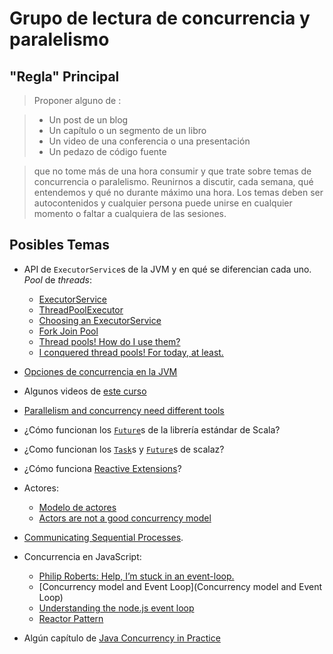 # Grupo de lectura de concurrencia y paralelismo

## "Regla" Principal

>Proponer alguno de :

> * Un post de un blog
> * Un capítulo o un segmento de un libro
> * Un video de una conferencia o una presentación
> * Un pedazo de código fuente

> que no tome más de una hora consumir y que trate sobre temas de concurrencia o paralelismo. Reunirnos a discutir, cada semana, qué entendemos y qué no durante máximo una hora. Los temas deben ser autocontenidos y cualquier persona puede unirse en cualquier momento o faltar a cualquiera de las sesiones.

## Posibles Temas

* API de `ExecutorService`s de la JVM y en qué se diferencian cada uno. _Pool_ de _threads_:
	* [ExecutorService](http://docs.oracle.com/javase/7/docs/api/java/util/concurrent/ExecutorService.html)
	* [ThreadPoolExecutor](http://docs.oracle.com/javase/7/docs/api/java/util/concurrent/ThreadPoolExecutor.html)
	* [Choosing an ExecutorService](http://blog.jessitron.com/2014/01/choosing-executorservice.html)
	* [Fork Join Pool](http://blog.jessitron.com/2014/02/forkjoinpool-other-executorservice.html)
	* [Thread pools! How do I use them?](http://jvns.ca/blog/2016/03/27/thread-pools-how-do-i-use-them/)
	* [I conquered thread pools! For today, at least.](http://jvns.ca/blog/2016/03/29/thread-pools-part-ii-i-love-blocking/)

* [Opciones de concurrencia en la JVM](https://www.youtube.com/watch?v=yhguOt863nw)

* Algunos videos de [este curso](https://www.udacity.com/course/introduction-to-operating-systems--ud923)

* [Parallelism and concurrency need different tools](http://yosefk.com/blog/parallelism-and-concurrency-need-different-tools.html)

* ¿Cómo funcionan los [`Future`](https://github.com/scala/scala/blob/7910508d1071e0e769ff6e291d3a1c479a067262/src/library/scala/concurrent/Future.scala)s de la librería estándar de Scala?

* ¿Como funcionan los [`Task`](https://github.com/scalaz/scalaz/blob/series/7.3.x/concurrent/src/main/scala/scalaz/concurrent/Task.scala)s y [`Future`](https://github.com/scalaz/scalaz/blob/series/7.3.x/concurrent/src/main/scala/scalaz/concurrent/Future.scala)s de scalaz?

* ¿Cómo funciona [Reactive Extensions](https://github.com/Reactive-Extensions/)?

* Actores:
	* [Modelo de actores](http://danielwestheide.com/blog/2013/02/27/the-neophytes-guide-to-scala-part-14-the-actor-approach-to-concurrency.html)
	* [Actors are not a good concurrency model](http://pchiusano.blogspot.com.co/2010/01/actors-are-not-good-concurrency-model.html)

* [Communicating Sequential Processes](https://en.wikipedia.org/wiki/Communicating_sequential_processes).

* Concurrencia en JavaScript:
	* [Philip Roberts: Help, I’m stuck in an event-loop.](https://vimeo.com/96425312)
	* [Concurrency model and Event Loop](Concurrency model and Event Loop)
	*  [Understanding the node.js event loop](http://blog.mixu.net/2011/02/01/understanding-the-node-js-event-loop/)
	* [Reactor Pattern](http://www.cs.wustl.edu/~schmidt/PDF/reactor-siemens.pdf)

* Algún capítulo de [Java Concurrency in Practice](https://www.google.com.co/search?q=Java+Concurrency+in+Practice+pdf+download)